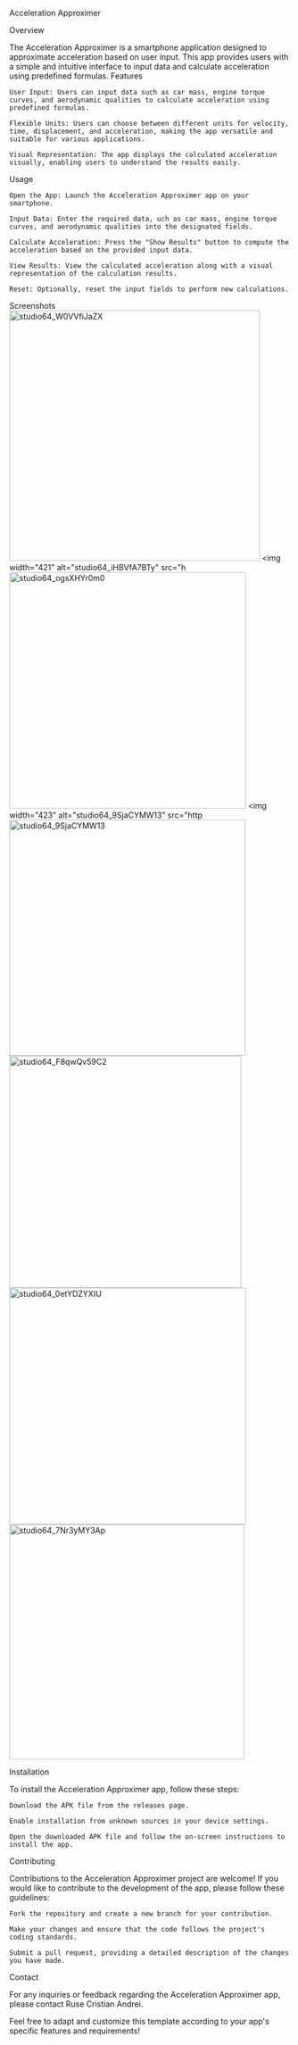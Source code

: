 Acceleration Approximer

Overview

The Acceleration Approximer is a smartphone application designed to approximate acceleration based on user input. This app provides users with a simple and intuitive interface to input data and calculate acceleration using predefined formulas.
Features

    User Input: Users can input data such as car mass, engine torque curves, and aerodynamic qualities to calculate acceleration using predefined formulas.

    Flexible Units: Users can choose between different units for velocity, time, displacement, and acceleration, making the app versatile and suitable for various applications.

    Visual Representation: The app displays the calculated acceleration visually, enabling users to understand the results easily.

Usage

    Open the App: Launch the Acceleration Approximer app on your smartphone.

    Input Data: Enter the required data, uch as car mass, engine torque curves, and aerodynamic qualities into the designated fields.

    Calculate Acceleration: Press the "Show Results" button to compute the acceleration based on the provided input data.

    View Results: View the calculated acceleration along with a visual representation of the calculation results.

    Reset: Optionally, reset the input fields to perform new calculations.

Screenshots
<img width="449" alt="studio64_W0VVfiJaZX" src="https://github.com/RuseCristian/AccelerationEstimator/assets/99805998/6f9646aa-273f-4237-a029-fbdd077fc895">
<img width="421" alt="studio64_iHBVfA7BTy" src="h<img width="424" alt="studio64_ogsXHYr0m0" src="https://github.com/RuseCristian/AccelerationEstimator/assets/99805998/87761424-c25a-4662-85c7-f742f6799b7b">
<img width="423" alt="studio64_9SjaCYMW13" src="http<img width="423" alt="studio64_9SjaCYMW13" src="https://github.com/RuseCristian/AccelerationEstimator/assets/99805998/99c2edd4-d594-4ff7-a2c4-ab75e59b730e">
<img width="416" alt="studio64_F8qwQv59C2" src="https://github.com/RuseCristian/AccelerationEstimator/assets/99805998/66b9ea13-dd14-4b2e-bdc3-f702a13797a9">
<img width="424" alt="studio64_0etYDZYXIU" src="https://github.com/RuseCristian/AccelerationEstimator/assets/99805998/f46f5a7c-2e69-48c9-ab2c-9186ff2ba203">
<img width="421" alt="studio64_7Nr3yMY3Ap" src="https://github.com/RuseCristian/AccelerationEstimator/assets/99805998/58a8ee6c-676b-45f5-957b-d8b8ce4463a6">


Installation

To install the Acceleration Approximer app, follow these steps:

    Download the APK file from the releases page.

    Enable installation from unknown sources in your device settings.

    Open the downloaded APK file and follow the on-screen instructions to install the app.

Contributing

Contributions to the Acceleration Approximer project are welcome! If you would like to contribute to the development of the app, please follow these guidelines:

    Fork the repository and create a new branch for your contribution.

    Make your changes and ensure that the code follows the project's coding standards.

    Submit a pull request, providing a detailed description of the changes you have made.


Contact

For any inquiries or feedback regarding the Acceleration Approximer app, please contact Ruse Cristian Andrei.

Feel free to adapt and customize this template according to your app's specific features and requirements!

